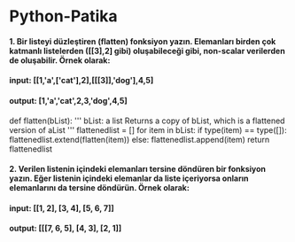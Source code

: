 # Python-Patika
#### 1. Bir listeyi düzleştiren (flatten) fonksiyon yazın. Elemanları birden çok katmanlı listelerden ([[3],2] gibi) oluşabileceği gibi, non-scalar verilerden de oluşabilir. Örnek olarak:
#### input: [[1,'a',['cat'],2],[[[3]],'dog'],4,5]
#### output: [1,'a','cat',2,3,'dog',4,5]

def flatten(bList):
    ''' 
    bList: a list 
    Returns a copy of bList, which is a flattened version of aList 
    '''
    flattenedlist = []
    for item in bList:
        if type(item) == type([]):
            flattenedlist.extend(flatten(item))
        else:
            flattenedlist.append(item)
    return flattenedlist
    
#### 2. Verilen listenin içindeki elemanları tersine döndüren bir fonksiyon yazın. Eğer listenin içindeki elemanlar da liste içeriyorsa onların elemanlarını da tersine döndürün. Örnek olarak:
#### input: [[1, 2], [3, 4], [5, 6, 7]]
#### output: [[[7, 6, 5], [4, 3], [2, 1]]

